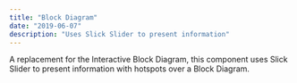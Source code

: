 ```yaml
---
title: "Block Diagram"
date: "2019-06-07"
description: "Uses Slick Slider to present information"
---
```


A replacement for the Interactive Block Diagram, this component uses Slick Slider to present information with hotspots over a Block Diagram.
